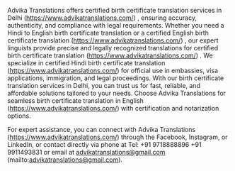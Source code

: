 Advika Translations offers certified birth certificate translation services in Delhi (https://www.advikatranslations.com/) , ensuring accuracy, authenticity, and compliance with legal requirements. Whether you need a Hindi to English birth certificate translation or a certified English birth certificate translation (https://www.advikatranslations.com/) , our expert linguists provide precise and legally recognized translations for certified birth certificate translation (https://www.advikatranslations.com/) . We specialize in certified Hindi birth certificate translation (https://www.advikatranslations.com/)  for official use in embassies, visa applications, immigration, and legal proceedings. With our birth certificate translation services in Delhi, you can trust us for fast, reliable, and affordable solutions tailored to your needs. Choose Advika Translations for seamless birth certificate translation in English (https://www.advikatranslations.com/)  with certification and notarization options.

For expert assistance, you can connect with Advika Translations (https://www.advikatranslations.com/) through the Facebook, Instagram, or LinkedIn, or contact directly via phone at Tel: +91 9718888896 +91 9911493831 or email at advikatranslations@gmail.com (mailto:advikatranslations@gmail.com).
